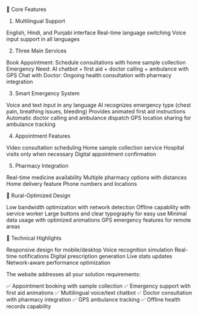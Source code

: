 🌟 Core Features
1. Multilingual Support

English, Hindi, and Punjabi interface
Real-time language switching
Voice input support in all languages

2. Three Main Services

Book Appointment: Schedule consultations with home sample collection
Emergency Need: AI chatbot + first aid + doctor calling + ambulance with GPS
Chat with Doctor: Ongoing health consultation with pharmacy integration

3. Smart Emergency System

Voice and text input in any language
AI recognizes emergency type (chest pain, breathing issues, bleeding)
Provides animated first aid instructions
Automatic doctor calling and ambulance dispatch
GPS location sharing for ambulance tracking

4. Appointment Features

Video consultation scheduling
Home sample collection service
Hospital visits only when necessary
Digital appointment confirmation

5. Pharmacy Integration

Real-time medicine availability
Multiple pharmacy options with distances
Home delivery feature
Phone numbers and locations

🎯 Rural-Optimized Design

Low bandwidth optimization with network detection
Offline capability with service worker
Large buttons and clear typography for easy use
Minimal data usage with optimized animations
GPS emergency features for remote areas

📱 Technical Highlights

Responsive design for mobile/desktop
Voice recognition simulation
Real-time notifications
Digital prescription generation
Live stats updates
Network-aware performance optimization

The website addresses all your solution requirements:

✅ Appointment booking with sample collection
✅ Emergency support with first aid animations
✅ Multilingual voice/text chatbot
✅ Doctor consultation with pharmacy integration
✅ GPS ambulance tracking
✅ Offline health records capability